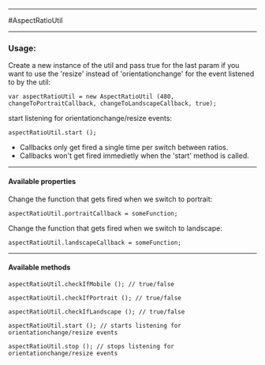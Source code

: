 ------------------------------------------------
#AspectRatioUtil

------------------------------------------------


### Usage:
Create a new instance of the util and pass true for the last param if you want to use the 'resize' instead of 'orientationchange' for the event listened to by the util:

    var aspectRatioUtil = new AspectRatioUtil (480, changeToPortraitCallback, changeToLandscapeCallback, true);

start listening for orientationchange/resize events:

    aspectRatioUtil.start ();

- Callbacks only get fired a single time per switch between ratios.
- Callbacks won't get fired immedietly when the 'start' method is called.


------------------------------------------------
#### Available properties

Change the function that gets fired when we switch to portrait:

    aspectRatioUtil.portraitCallback = someFunction;

Change the function that gets fired when we switch to landscape:
    
    aspectRatioUtil.landscapeCallback = someFunction;


------------------------------------------------
#### Available methods

    aspectRatioUtil.checkIfMobile (); // true/false
    
    aspectRatioUtil.checkIfPortrait (); // true/false
    
    aspectRatioUtil.checkIfLandscape (); // true/false
    
    aspectRatioUtil.start (); // starts listening for orientationchange/resize events
    
    aspectRatioUtil.stop (); // stops listening for orientationchange/resize events